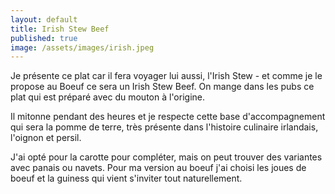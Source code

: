 ```yaml
---
layout: default
title: Irish Stew Beef
published: true
image: /assets/images/irish.jpeg
---
```

Je présente ce plat car il fera voyager lui aussi, l'Irish Stew - et comme je le propose au Boeuf ce sera un Irish Stew Beef. On mange dans les pubs ce plat qui est préparé avec du mouton à l'origine.

 Il mitonne pendant des heures et je respecte cette base d'accompagnement qui sera la pomme de terre, très présente dans l'histoire culinaire irlandais, l'oignon et persil.

J'ai opté pour la carotte pour compléter, mais on peut trouver des variantes avec panais ou navets. Pour ma version au boeuf j'ai choisi les joues de boeuf et la guiness qui vient s'inviter tout naturellement.